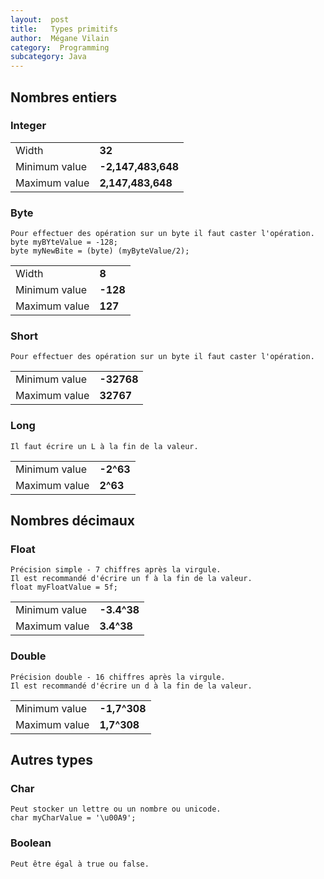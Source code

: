 ```yaml
---
layout:  post
title:   Types primitifs
author:  Mégane Vilain
category:  Programming
subcategory: Java
---
```


## Nombres entiers

### Integer

|||
|---|---|
|Width | **32**|
|Minimum value | **-2,147,483,648**|
|Maximum value | **2,147,483,648**|

### Byte

```
Pour effectuer des opération sur un byte il faut caster l'opération.
byte myBYteValue = -128;
byte myNewBite = (byte) (myByteValue/2);
```

|||
|---|---|
|Width | **8**|
|Minimum value | **-128**|
|Maximum value | **127**|

### Short

```
Pour effectuer des opération sur un byte il faut caster l'opération.
```

|||
|---|---|
|Minimum value | **-32768**|
|Maximum value |**32767**|

### Long

```
Il faut écrire un L à la fin de la valeur.
```


|||
|---|---|
|Minimum value | **-2^63**|
|Maximum value |**2^63**|


## Nombres décimaux

### Float

```
Précision simple - 7 chiffres après la virgule.
Il est recommandé d'écrire un f à la fin de la valeur.
float myFloatValue = 5f;
```

|||
|---|---|
|Minimum value | **-3.4^38**|
|Maximum value | **3.4^38**|

### Double 

```
Précision double - 16 chiffres après la virgule.
Il est recommandé d'écrire un d à la fin de la valeur.
```

|||
|---|---|
|Minimum value | **-1,7^308**|
|Maximum value | **1,7^308**|

## Autres types

### Char 

```
Peut stocker un lettre ou un nombre ou unicode.
char myCharValue = '\u00A9';
```

### Boolean

```
Peut être égal à true ou false.
```


